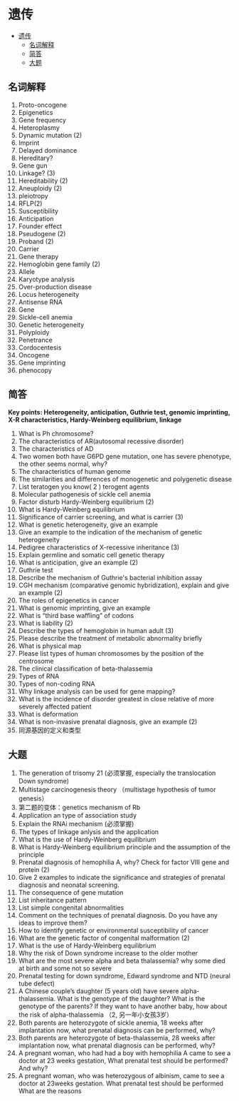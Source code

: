 # 遗传  
<!-- MDTOC maxdepth:6 firsth1:1 numbering:0 flatten:0 bullets:1 updateOnSave:1 -->

- [遗传](#遗传)   
   - [名词解释](#名词解释)   
   - [简答](#简答)   
   - [大题](#大题)   

<!-- /MDTOC -->
## 名词解释  
1. Proto-oncogene  
2. Epigenetics  
3. Gene frequency  
4. Heteroplasmy  
5. Dynamic mutation (2)  
6. Imprint   
7. Delayed dominance  
8. Hereditary?  
9. Gene gun  
10. Linkage? (3)  
11. Hereditability (2)  
12. Aneuploidy (2)  
13. pleiotropy  
14. RFLP(2)  
15. Susceptibility  
16. Anticipation  
17. Founder effect  
18. Pseudogene (2)  
19. Proband (2)  
20. Carrier  
21. Gene therapy  
22. Hemoglobin gene family (2)  
23. Allele  
24. Karyotype analysis  
25. Over-production disease  
26. Locus heterogeneity  
27. Antisense RNA  
28. Gene   
29. Sickle-cell anemia  
30. Genetic heterogeneity  
31. Polyploidy  
32. Penetrance  
33. Cordocentesis  
34. Oncogene  
35. Gene imprinting  
36. phenocopy  

## 简答  
**Key points: Heterogeneity, anticipation, Guthrie test, genomic imprinting, X-R characteristics, Hardy-Weinberg equilibrium, linkage**
1. What is Ph chromosome?  
2. The characteristics of AR(autosomal recessive disorder)  
3. The characteristics of AD  
4. Two women both have G6PD gene mutation, one has severe phenotype, the other seems normal, why?   
5. The characteristics of human genome  
6. The similarities and differences of monogenetic and polygenetic disease  
7. List teratogen you know( 2 ) terogent agents  
8. Molecular pathogenesis of sickle cell anemia  
9. Factor disturb Hardy-Weinberg equilibrium (2)  
10. What is Hardy-Weinberg equilibrium  
11. Significance of carrier screening, and what is carrier (3)  
12. What is genetic heterogeneity, give an example  
13. Give an example to the indication of the mechanism of genetic heterogeneity  
14. Pedigree characteristics of X-recessive inheritance (3)  
15. Explain germline and somatic cell genetic therapy  
16. What is anticipation, give an example (2)  
17. Guthrie test  
18. Describe the mechanism of Guthrie's bacterial inhibition assay  
19. CGH mechanism (comparative genomic hybridization), explain and give an example (2)  
20. The roles of epigenetics in cancer  
21. What is genomic imprinting, give an example   
22. What is “third base waffling” of codons  
23. What is liability (2)  
24. Describe the types of hemoglobin in human adult (3)  
25. Please describe the treatment of metabolic abnormality briefly  
26. What is physical map  
27. Please list types of human chromosomes by the position of the centrosome  
28. The clinical classification of beta-thalassemia  
29. Types of RNA   
30. Types of non-coding RNA  
31. Why linkage analysis can be used for gene mapping?  
32. What is the incidence of disorder greatest in close relative of more severely affected patient  
33. What is deformation  
34. What is non-invasive prenatal diagnosis, give an example (2)  
35. 同源基因的定义和类型  


## 大题
1. The generation of trisomy 21 (必须掌握, especially the translocation Down syndrome)  
2. Multistage carcinogenesis theory （multistage hypothesis of tumor genesis）  
3. 第二题的变体：genetics mechanism of Rb  
4. Application an type of association study  
5. Explain the RNAi mechanism (必须掌握)  
6. The types of linkage anlysis and the application  
7. What is the use of Hardy-Weinberg equilibrium  
8. What is Hardy-Weinberg equilibrium principle and the assumption of the principle  
9. Prenatal diagnosis of hemophilia A, why? Check for factor VIII gene and protein (2)  
10. Give 2 examples to indicate the significance and strategies of prenatal diagnosis and neonatal screening.  
11. The consequence of gene mutation  
12. List inheritance pattern  
13. List simple congenital abnormalities  
14. Comment on the techniques of prenatal diagnosis. Do you have any ideas to improve them?  
15. How to identify genetic or environmental susceptibility of cancer  
16. What are the genetic factor of congenital malformation (2)  
17. What is the use of Hardy-Weinberg equilibrium  
18. Why the risk of Down syndrome increase to the older mother  
19. What are the most severe alpha and beta thalassemia? why some died at birth and some not so severe  
20. Prenatal testing for down syndrome, Edward syndrome and NTD (neural tube defect)  
21. A Chinese couple’s daughter (5 years old) have severe alpha- thalassemia. What is the genotype of the daughter? What is the genotype of the parents? If they want to have another baby, how about the risk of alpha-thalassemia （2, 另一年小女孩3岁）  
22. Both parents are heterozygote of sickle anemia, 18 weeks after implantation now, what prenatal diagnosis can be performed, why?  
23. Both parents are heterozygote of beta-thalassemia, 28 weeks after implantation now, what prenatal diagnosis can be performed, why?  
24. A pregnant woman, who had had a boy with hemophilia A came to see a doctor at 23 weeks gestation, What prenatal test should be performed? And why?  
25. A pregnant woman, who was heterozygous of albinism, came to see a doctor at 23weeks gestation. What prenatal test should be performed What are the reasons  
